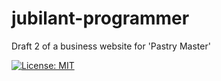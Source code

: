 # jubilant-programmer
Draft 2 of a business website for 'Pastry Master'

[![License: MIT](https://img.shields.io/badge/License-MIT-yellow.svg)](https://opensource.org/licenses/MIT)

